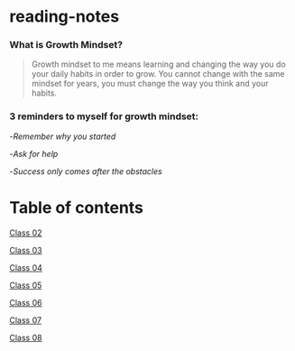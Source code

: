 # reading-notes
### **What is Growth Mindset?**

>Growth mindset to me means learning and changing the way you do your daily habits in order to grow. You cannot change with the same mindset for years, you must change the way you think and your habits.
>
### **3 reminders to myself for growth mindset:**


-*Remember why you started*

-*Ask for help*

-*Success only comes after the obstacles*

# Table of contents

[Class 02](class02.md)

[Class 03](class03.md)

[Class 04](class04.md)

[Class 05](class05.md)

[Class 06](class06.md)

[Class 07](class07.md)

[Class 08](class08.md)
